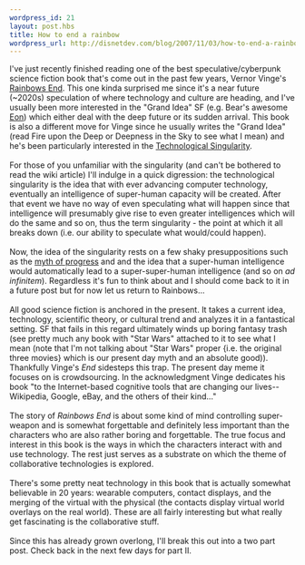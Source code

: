 ```yaml
--- 
wordpress_id: 21
layout: post.hbs
title: How to end a rainbow
wordpress_url: http://disnetdev.com/blog/2007/11/03/how-to-end-a-rainbow/
---
```

I've just recently finished reading one of the best speculative/cyberpunk science fiction book that's come out in the past few years, Vernor Vinge's <a href="http://www.amazon.com/Rainbows-End-Vernor-Vinge/dp/0812536363/ref=pd_bbs_sr_1/103-3738717-1119067?ie=UTF8&amp;s=books&amp;qid=1193290442&amp;sr=8-1">Rainbows End</a>. This one kinda surprised me since it's a near future (~2020s) speculation of where technology and culture are heading, and I've usually been more interested in the "Grand Idea" SF (e.g. Bear's awesome <a href="http://www.amazon.com/Eon-Sf-Masterworks-Greg-Bear/dp/0575073160/ref=pd_bbs_sr_1/103-3738717-1119067?ie=UTF8&amp;s=books&amp;qid=1193290737&amp;sr=1-1">Eon</a>) which either deal with the deep future or its sudden arrival. This book is also a different move for Vinge since he usually writes the "Grand Idea" (read Fire upon the Deep or Deepness in the Sky to see what I mean) and he's been particularly interested in the <a href="http://en.wikipedia.org/wiki/Technological_singularity">Technological Singularity</a>.<br /><br />For those of you unfamiliar with the singularity (and can't be bothered to read the wiki article) I'll indulge in a quick digression: the technological singularity is the idea that with ever advancing computer technology, eventually an intelligence of super-human capacity will be created. After that event we have no way of even speculating what will happen since that intelligence will presumably give rise to even greater intelligences which will do the same and so on, thus the term singularity - the point at which it all breaks down (i.e. our ability to speculate what would/could happen). <br /><br />Now, the idea of the singularity rests on a few shaky presuppositions such as the <a href="http://arantxa.ii.uam.es/%7Ealfonsec/docs/end.htm">myth of progress</a> and and the idea that a super-human intelligence would automatically lead to a super-super-human intelligence (and so on <i>ad infinitem</i>). Regardless it's fun to think about and I should come back to it in a future post but for now let us return to Rainbows...<br /><br />All good science fiction is anchored in the present. It takes a current idea, technology, scientific theory, or cultural trend and analyzes it in a fantastical setting. SF that fails in this regard ultimately winds up boring fantasy trash (see pretty much any book with "Star Wars" attached to it to see what I mean (note that I'm not talking about "Star Wars" proper {i.e. the original three movies} which is our present day myth and an absolute good)). Thankfully Vinge's <i>End</i> sidesteps this trap. The present day meme it focuses on is crowdsourcing. In the acknowledgment Vinge dedicates his book "to the Internet-based cognitive tools that are changing our lives--Wikipedia, Google, eBay, and the others of their kind..."<br /><br />The story of <i>Rainbows End</i> is about some kind of mind controlling super-weapon and is somewhat forgettable and definitely less important than the characters who are also rather boring and forgettable. The true focus and interest in this book is the ways in which the characters interact with and use technology. The rest just serves as a substrate on which the theme of collaborative technologies is explored.<br /><br />There's some pretty neat technology in this book that is actually somewhat believable in 20 years: wearable computers, contact displays, and the merging of the virtual with the physical (the contacts display virtual world overlays on the real world). These are all fairly interesting but what really get fascinating is the collaborative stuff. <br /><br />Since this has already grown overlong, I'll break this out into a two part post. Check back in the next few days for part II.<br />
